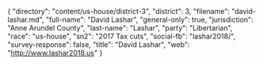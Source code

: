 {
  "directory": "content/us-house/district-3",
  "district": 3,
  "filename": "david-lashar.md",
  "full-name": "David Lashar",
  "general-only": true,
  "jurisdiction": "Anne Arundel County",
  "last-name": "Lashar",
  "party": "Libertarian",
  "race": "us-house",
  "sn2": "2017 Tax cuts",
  "social-fb": "lashar2018/",
  "survey-response": false,
  "title": "David Lashar",
  "web": "http://www.lashar2018.us"
}
